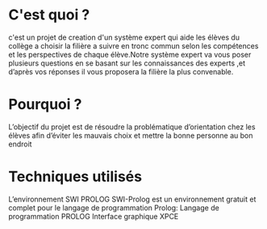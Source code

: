 # C'est quoi ?
c'est un projet de creation d'un système expert qui aide les élèves du collège a choisir la filière a suivre en tronc commun selon les compétences et les perspectives de chaque élève.Notre système expert va vous poser plusieurs questions en se basant sur les connaissances des experts ,et d’après vos réponses il vous proposera la filière la plus convenable.

# Pourquoi ?
L’objectif du projet est de résoudre la problématique d’orientation chez les élèves afin 
d’éviter les mauvais choix et mettre la bonne personne au bon endroit
 
 # Techniques utilisés
 L’environnement SWI PROLOG
SWI-Prolog  est un environnement gratuit et complet pour le langage de programmation Prolog:
Langage de programmation PROLOG
Interface graphique XPCE
